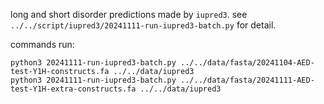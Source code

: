long and short disorder predictions made by `iupred3`. see `../../script/iupred3/20241111-run-iupred3-batch.py` for detail.

commands run:

```unix
python3 20241111-run-iupred3-batch.py ../../data/fasta/20241104-AED-test-Y1H-constructs.fa ../../data/iupred3
python3 20241111-run-iupred3-batch.py ../../data/fasta/20241111-AED-test-Y1H-extra-constructs.fa ../../data/iupred3
```
